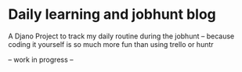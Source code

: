 # Daily learning and jobhunt blog

A Djano Project to track my daily routine during the jobhunt – because coding it yourself is so much more fun than using trello or huntr

– work in progress –